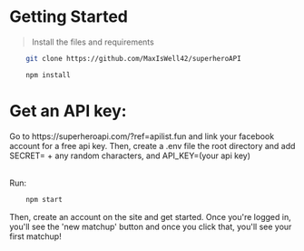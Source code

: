 # Getting Started
 
> Install the files and requirements
```bash
    git clone https://github.com/MaxIsWell42/superheroAPI
```
```
    npm install
```

# Get an API key:
<p href='https://superheroapi.com/?ref=apilist.fun'>Go to https://superheroapi.com/?ref=apilist.fun and link your facebook account for a free api key. Then, create a .env file the root directory and add SECRET= + any random characters, and API_KEY=(your api key) </p>

<br> Run:
```bash
    npm start
```
 <p>Then, create an account on the site and get started. Once you're logged in, you'll see the 'new matchup' button and once you click that, you'll see your first matchup!</p>